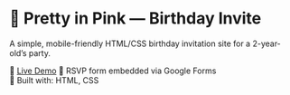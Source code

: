 # 🌸 Pretty in Pink — Birthday Invite

A simple, mobile-friendly HTML/CSS birthday invitation site for a 2-year-old’s party.  

🎈 [Live Demo](https://vuyo111.github.io/Birthday-Party-Invite/)
💌 RSVP form embedded via Google Forms  
🎀 Built with: HTML, CSS  

